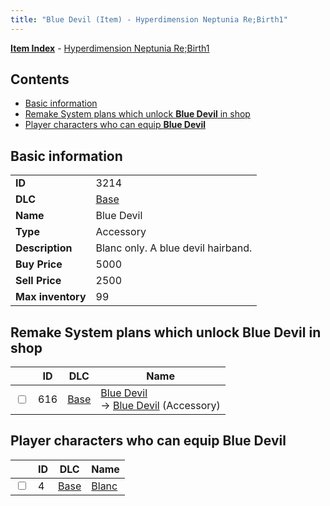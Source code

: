 ```yaml
---
title: "Blue Devil (Item) - Hyperdimension Neptunia Re;Birth1"
---
```


[**Item Index**](/neptunia/rb1/item/index.html) - [Hyperdimension Neptunia Re;Birth1](/neptunia/rb1)

## Contents

- [Basic information](#basic-information)
- [Remake System plans which unlock **Blue Devil** in shop](#remake-system-plans-which-unlock-blue-devil-in-shop)
- [Player characters who can equip **Blue Devil**](#player-characters-who-can-equip-blue-devil)

## Basic information

|   |   |
| -- | -- |
| **ID** | 3214 |
| **DLC** | [Base](/neptunia/rb1/dlc/1-base.html) |
| **Name** | Blue Devil |
| **Type** | Accessory |
| **Description** | Blanc only. A blue devil hairband. |
| **Buy Price** | 5000 |
| **Sell Price** | 2500 |
| **Max inventory** | 99 |

## Remake System plans which unlock **Blue Devil** in shop

|    | ID | DLC | Name |
| -- | -- | --- | ---- |
| <input type="checkbox" id="rb1-remake-1-616" class="trackbox" /> | 616 | [Base](/neptunia/rb1/dlc/1-base.html) | [Blue Devil](/neptunia/rb1/remake/1-616-blue-devil.html)<br />→ [Blue Devil](/neptunia/rb1/item/1-3214-blue-devil.html) (Accessory) |

## Player characters who can equip **Blue Devil**

|    | ID | DLC | Name |
| -- | -- | --- | ---- |
| <input type="checkbox" id="rb1-player-1-4" class="trackbox" /> | 4 | [Base](/neptunia/rb1/dlc/1-base.html) | [Blanc](/neptunia/rb1/player/1-4-blanc.html) |